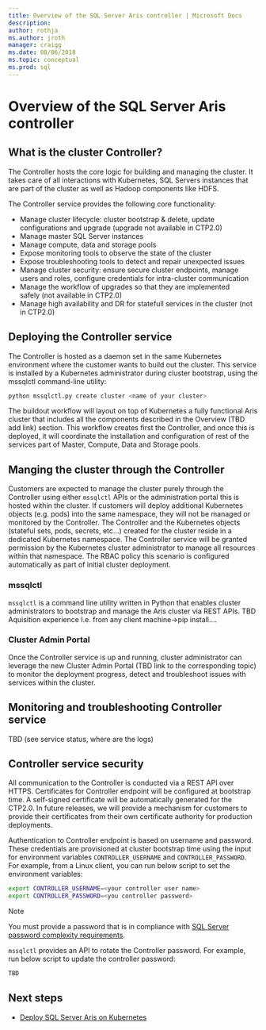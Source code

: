 ```yaml
---
title: Overview of the SQL Server Aris controller | Microsoft Docs
description:
author: rothja 
ms.author: jroth 
manager: craigg
ms.date: 08/06/2018
ms.topic: conceptual
ms.prod: sql
---
```


# Overview of the SQL Server Aris controller

## What is the cluster Controller?
The Controller hosts the core logic for building and managing the cluster. It takes care of all interactions with Kubernetes, SQL Servers instances that are part of the cluster as well as Hadoop components like HDFS. 

The Controller service provides the following core functionality: 
- Manage cluster lifecycle: cluster bootstrap & delete, update configurations and upgrade (upgrade not available in CTP2.0)
- Manage master SQL Server instances
- Manage compute, data and storage pools
- Expose monitoring tools to observe the state of the cluster
- Expose troubleshooting tools to detect and repair unexpected issues
- Manage cluster security: ensure secure cluster endpoints, manage users and roles, configure credentials for intra-cluster communication
- Manage the workflow of upgrades so that they are implemented safely (not available in CTP2.0)
- Manage high availability and DR for statefull services in the cluster (not in CTP2.0)

## Deploying the Controller service
The Controller is hosted as a daemon set in the same Kubernetes environment where the customer wants to build out the cluster. This service is installed by a Kubernetes administrator during cluster bootstrap, using the mssqlctl command-line utility:

```bash
python mssqlctl.py create cluster <name of your cluster>
```

The buildout workflow will layout on top of Kubernetes a fully functional Aris cluster that includes all the components described in the Overview (TBD add link) section. This workflow creates first the Controller, and once this is deployed, it will coordinate the installation and configuration of rest of the services part of Master, Compute, Data and Storage pools.

## Manging the cluster through the Controller
Customers are expected to manage the cluster purely through the Controller using either `mssqlctl` APIs or the administration portal this is hosted within the cluster. If customers will deploy additional Kubernetes objects (e.g. pods) into the same namespace, they will not be managed or monitored by the Controller.
The Controller and the Kubernetes objects (stateful sets, pods, secrets, etc…) created for the cluster reside in a dedicated Kubernetes namespace. The Controller service will be granted permission by the Kubernetes cluster administrator to manage all resources within that namespace.  The RBAC policy this scenario is configured automatically as part of initial cluster deployment. 

### mssqlctl
`mssqlctl` is a command line utility written in Python that enables cluster administrators to bootstrap and manage the Aris cluster via REST APIs.
TBD Aquisition experience I.e. from any client machine->pip install.... 

### Cluster Admin Portal
Once the Controller service is up and running, cluster administrator can leverage the new Cluster Admin Portal (TBD link to the corresponding topic) to monitor the deployment progress, detect and troubleshoot issues with services within the cluster. 

## Monitoring and troubleshooting Controller service
TBD (see service status, where are the logs)

## Controller service security
All communication to the Controller is conducted via a REST API over HTTPS. Certificates for Controller endpoint will be configured at bootstrap time. A self-signed certificate will be automatically generated for the CTP2.0. In future releases,  we will provide a mechanism for customers to provide their certificates from their own certificate authority for production deployments. 

Authentication to Controller endpoint is based on username and password. These credentials are provisioned at cluster bootstrap time using the input for environment variables `CONTROLLER_USERNAME` and `CONTROLLER_PASSWORD`. For example, from a Linux client, you can run below script to set the environment variables:

```bash
export CONTROLLER_USERNAME=<your controller user name>
export CONTROLLER_PASSWORD=<you controller password>
```

> [!NOTE]
> You must provide a password that is in compliance with [SQL Server password complexity requirements](https://docs.microsoft.com/en-us/sql/relational-databases/security/password-policy?view=sql-server-2017).
 
`mssqlctl` provides an API to rotate the Controller password. For example, run below script to update the controller password:

```bash
TBD
```

## Next steps

- [Deploy SQL Server Aris on Kubernetes](quickstart-sql-server-aris-deploy.md)
